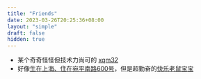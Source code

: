 ```yaml
---
title: "Friends"
date: 2023-03-26T20:25:36+08:00
layout: "simple"
draft: false
hidden: true
---
```


- 某个奇奇怪怪但技术力尚可的 [xqm32](https://xqm32.github.io/)
- 好像[生在上海、住在宛平南路600号](https://www.smhc.org.cn/HospitalHomepage/channels/1100.html)，但是超勤奋的[快乐老鼠宝宝](https://github.com/LaoshuBaby)
